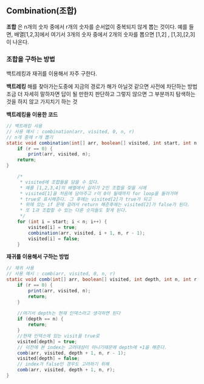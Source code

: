 ## Combination(조합)
__조합__ 은 n개의 숫자 중에서 r개의 숫자를 순서없이 중복되지 않게 뽑는 것이다.
예를 들면, 배열[1,2,3]에서 여기서 3개의 숫자 중에서 2개의 숫자를 뽑으면 [1,2]
, [1,3],[2,3]이 나온다.  

### 조합을 구하는 방법
백트레킹과 재귀를 이용해서 자주 구한다.

__백트레킹__
해를 찾아가는도중에 지금의 경로가 해가 아닐것 같으면 사전에 차단하는 방법  
조금 더 자세히 말하자면 답이 될 만한지 판단하고 그렇지 않으면 그 부분까지 탐색하는 
것을 하지 않고 가지치기 하는 것

__백트레킹을 이용한 코드__
```java
// 백트래킹 사용
// 사용 예시 : combination(arr, visited, 0, n, r)
// n개 중에 r개 뽑기
static void combination(int[] arr, boolean[] visited, int start, int n, int r) {
    if (r == 0) {
        print(arr, visited, n);
    return;
}

    /*
     * visited에 조합들을 담을 수 있다.
     * 예를 [1,2,3,4]의 배열에서 길이가 2인 조합을 찾을 시에 
     * visited[1]을 처음에 담아주고 r이 0이 될때까지 for loop을 돌아가며
     * true로 표시해준다. 그 후에는 visited[2]가 true가 되고
     * 위에 있는 if 문에 걸려서 return 해준후에는 visited[2]가 false가 된다.
     * 또 1과 조합할 수 있는 다른 숫자들도 찾게 된다.
     */
    for (int i = start; i < n; i++) {
        visited[i] = true;
        combination(arr, visited, i + 1, n, r - 1);
        visited[i] = false;
    }

```

__재귀를 이용해서 구하는 방법__
```java
// 재귀 사용
// 사용 예시 : comb(arr, visited, 0, n, r)
static void comb(int[] arr, boolean[] visited, int depth, int n, int r) {
    if (r == 0) {
        print(arr, visited, n);
        return;
    }
    
    //여기서 depth는 현재 인덱스라고 생각하면 된다
    if (depth == n) {
        return;
    }
    //현재 인덱스에 있는 visit을 true로 
    visited[depth] = true;
    // 이전에 본 index는 고려대상이 아니기때문에 depth에 +1을 해준다.
    comb(arr, visited, depth + 1, n, r - 1);
    visited[depth] = false;
    // index가 false인 경우도 고려하기 위해
    comb(arr, visited, depth + 1, n, r);
}
```

